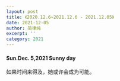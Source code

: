 ```yaml
---
layout: post
title: 《2020.12.6~2021.12.6 - 2021.12.05》
date: 2021-12-05
author: 简律纯
excerpt: ''
category: 2021
---
```


#### Sun.Dec. 5,2021 Sunny day
如果时间来得及，她或许会成为可能。